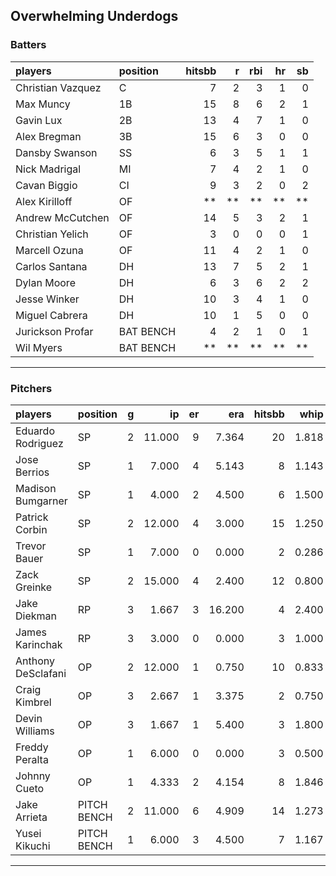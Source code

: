 ## Overwhelming Underdogs

### Batters

 
|players           |position  | hitsbb|  r| rbi| hr| sb| 
|:-----------------|:---------|------:|--:|---:|--:|--:| 
|Christian Vazquez |C         |      7|  2|   3|  1|  0| 
|Max Muncy         |1B        |     15|  8|   6|  2|  1| 
|Gavin Lux         |2B        |     13|  4|   7|  1|  0| 
|Alex Bregman      |3B        |     15|  6|   3|  0|  0| 
|Dansby Swanson    |SS        |      6|  3|   5|  1|  1| 
|Nick Madrigal     |MI        |      7|  4|   2|  1|  0| 
|Cavan Biggio      |CI        |      9|  3|   2|  0|  2| 
|Alex Kirilloff    |OF        |     **| **|  **| **| **| 
|Andrew McCutchen  |OF        |     14|  5|   3|  2|  1| 
|Christian Yelich  |OF        |      3|  0|   0|  0|  1| 
|Marcell Ozuna     |OF        |     11|  4|   2|  1|  0| 
|Carlos Santana    |DH        |     13|  7|   5|  2|  1| 
|Dylan Moore       |DH        |      6|  3|   6|  2|  2| 
|Jesse Winker      |DH        |     10|  3|   4|  1|  0| 
|Miguel Cabrera    |DH        |     10|  1|   5|  0|  0| 
|Jurickson Profar  |BAT BENCH |      4|  2|   1|  0|  1| 
|Wil Myers         |BAT BENCH |     **| **|  **| **| **| 


* * *

### Pitchers

 
|players            |position    |  g|     ip| er|    era| hitsbb|  whip| so|  w| sv| 
|:------------------|:-----------|--:|------:|--:|------:|------:|-----:|--:|--:|--:| 
|Eduardo Rodriguez  |SP          |  2| 11.000|  9|  7.364|     20| 1.818| 15|  0|  0| 
|Jose Berrios       |SP          |  1|  7.000|  4|  5.143|      8| 1.143|  6|  0|  0| 
|Madison Bumgarner  |SP          |  1|  4.000|  2|  4.500|      6| 1.500|  5|  0|  0| 
|Patrick Corbin     |SP          |  2| 12.000|  4|  3.000|     15| 1.250| 13|  1|  0| 
|Trevor Bauer       |SP          |  1|  7.000|  0|  0.000|      2| 0.286| 10|  1|  0| 
|Zack Greinke       |SP          |  2| 15.000|  4|  2.400|     12| 0.800| 13|  2|  0| 
|Jake Diekman       |RP          |  3|  1.667|  3| 16.200|      4| 2.400|  3|  0|  1| 
|James Karinchak    |RP          |  3|  3.000|  0|  0.000|      3| 1.000|  5|  1|  2| 
|Anthony DeSclafani |OP          |  2| 12.000|  1|  0.750|     10| 0.833| 12|  2|  0| 
|Craig Kimbrel      |OP          |  3|  2.667|  1|  3.375|      2| 0.750|  6|  0|  2| 
|Devin Williams     |OP          |  3|  1.667|  1|  5.400|      3| 1.800|  3|  1|  0| 
|Freddy Peralta     |OP          |  1|  6.000|  0|  0.000|      3| 0.500|  8|  1|  0| 
|Johnny Cueto       |OP          |  1|  4.333|  2|  4.154|      8| 1.846|  2|  0|  0| 
|Jake Arrieta       |PITCH BENCH |  2| 11.000|  6|  4.909|     14| 1.273|  3|  1|  0| 
|Yusei Kikuchi      |PITCH BENCH |  1|  6.000|  3|  4.500|      7| 1.167|  8|  0|  0| 


* * *


